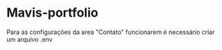 # Mavis-portfolio

Para as configurações da area "Contato" funcionarem é necessário criar um arquivo .env
